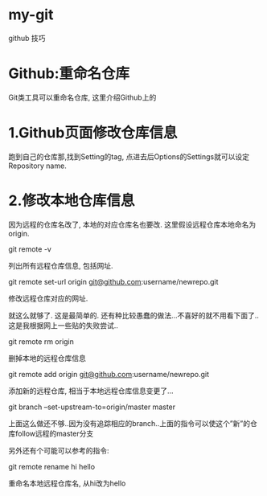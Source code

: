 # my-git
github 技巧

# Github:重命名仓库
Git类工具可以重命名仓库, 这里介绍Github上的
# 1.Github页面修改仓库信息

跑到自己的仓库那,找到Setting的tag, 点进去后Options的Settings就可以设定Repository name.

# 2.修改本地仓库信息

因为远程的仓库名改了, 本地的对应仓库名也要改. 这里假设远程仓库本地命名为origin.

git remote -v

列出所有远程仓库信息, 包括网址.

git remote set-url origin git@github.com:username/newrepo.git

修改远程仓库对应的网址.

就这么就够了. 这是最简单的. 还有种比较愚蠢的做法…不喜好的就不用看下面了..这是我根据网上一些贴的失败尝试..

git remote rm origin

删掉本地的远程仓库信息

git remote add origin git@github.com:username/newrepo.git

添加新的远程仓库, 相当于本地远程仓库信息变更了…

git branch –set-upstream-to=origin/master master

上面这么做还不够..因为没有追踪相应的branch..上面的指令可以使这个”新”的仓库follow远程的master分支

另外还有个可能可以参考的指令:

git remote rename hi hello

重命名本地远程仓库名, 从hi改为hello

